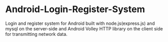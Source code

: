 Android-Login-Register-System
=============================

Login and register system for Android built with node.js(express.js) and mysql on the server-side and Android Volley HTTP library on the client side for transmitting network data.
